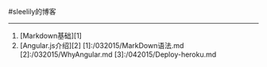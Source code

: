 #sleelily的博客

-------

1. [Markdown基础][1]
2. [Angular.js介绍][2]
[1]:/032015/MarkDown语法.md
[2]:/032015/WhyAngular.md
[3]:/042015/Deploy-heroku.md